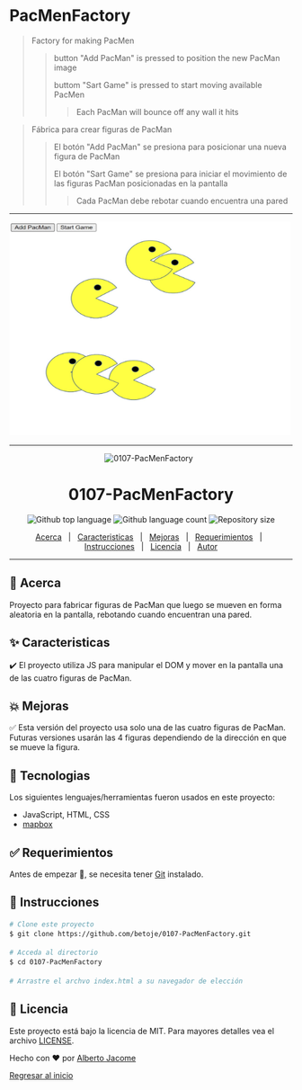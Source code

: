 # PacMenFactory

> Factory for making PacMen
>
>> button "Add PacMan" is pressed to position the new PacMan image
>>
>> buttom "Sart Game" is pressed to start moving available PacMen
>>> Each PacMan will bounce off any wall it hits

> Fábrica para crear figuras de PacMan
>
>> El botón "Add PacMan" se presiona para posicionar una nueva figura de PacMan
>>
>> El botón "Sart Game" se presiona para iniciar el movimiento de las figuras PacMan posicionadas en la pantalla
>>> Cada PacMan debe rebotar cuando encuentra una pared
  
---
<img src="./images/PacMen.jpg" style="width: 500px; height: 380px" >

---

<div align="center" id="top"> 
  <img src="./.github/app.gif" alt="0107-PacMenFactory" />
  &#xa0;
</div>

<h1 align="center">0107-PacMenFactory</h1>

<p align="center">
  <img alt="Github top language" src="https://img.shields.io/github/languages/top/betoje/0107-PacMenFactory?color=56BEB8">

  <img alt="Github language count" src="https://img.shields.io/github/languages/count/betoje/0107-PacMenFactory?color=56BEB8">

  <img alt="Repository size" src="https://img.shields.io/github/repo-size/betoje/0107-PacMenFactory?color=56BEB8">

  <!-- <img alt="License" src="https://img.shields.io/github/license/betoje/0107-PacMenFactory?color=56BEB8"> -->

</p>

<p align="center">
  <a href="#dart-acerca">Acerca</a> &#xa0; | &#xa0; 
  <a href="#sparkles-caracteristicas">Caracteristicas</a> &#xa0; | &#xa0;
  <a href="#sparkles-mejoras">Mejoras</a> &#xa0; | &#xa0;
  <a href="#rocket-tecnologias>Tecnologias</a> &#xa0; | &#xa0;
  <a href="#white_check_mark-requerimientos">Requerimientos</a> &#xa0; | &#xa0;
  <a href="#checkered_flag-instrucciones">Instrucciones</a> &#xa0; | &#xa0;
  <a href="#memo-licencia">Licencia</a> &#xa0; | &#xa0;
  <a href="https://github.com/betoje" target="_blank">Autor</a>
</p>

---
## :dart: Acerca ##

Proyecto para fabricar figuras de PacMan que luego se mueven en forma aleatoria en la pantalla, rebotando cuando encuentran una pared.

## :sparkles: Caracteristicas ##

:heavy_check_mark: El proyecto utiliza JS para manipular el DOM y mover en la pantalla una de las cuatro figuras de PacMan.

## :boom: Mejoras ##

:white_check_mark: Esta versión del proyecto usa solo una de las cuatro figuras de PacMan. Futuras versiones usarán las 4 figuras dependiendo de la dirección en que se mueve la figura. 

## :rocket: Tecnologias ##

Los siguientes lenguajes/herramientas fueron usados en este proyecto:

- JavaScript, HTML, CSS
- [mapbox](https://www.mapbox.com/)

## :white_check_mark: Requerimientos ##

Antes de empezar :checkered_flag:, se necesita tener [Git](https://git-scm.com) instalado.

## :checkered_flag: Instrucciones ##

```bash
# Clone este proyecto
$ git clone https://github.com/betoje/0107-PacMenFactory.git

# Acceda al directorio
$ cd 0107-PacMenFactory

# Arrastre el archvo index.html a su navegador de elección
```
## :memo: Licencia ##

Este proyecto está bajo la licencia de MIT. Para mayores detalles vea el archivo [LICENSE](LICENSE).

Hecho con :heart: por <a href="https://github.com/betoje" target="_blank">Alberto Jacome</a>
&#xa0;

<a href="#top">Regresar al inicio</a>
